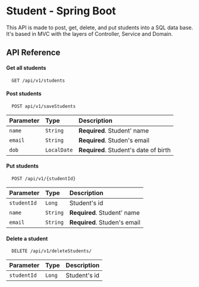 
# Student - Spring Boot

This API is made to post, get, delete, and put students into a SQL data base. It's based in MVC with the layers of Controller, Service and Domain.


## API Reference

#### Get all students

```http
  GET /api/v1/students
```

#### Post students

```http
  POST api/v1/saveStudents
```

| Parameter | Type     | Description                       |
| :-------- | :------- | :-------------------------------- |
| `name`      | `String` | **Required**. Student' name |
| `email`      | `String` | **Required**. Studen's email |
| `dob`      | `LocalDate` | **Required**. Student's date of birth |

#### Put students

```http
  POST /api/v1/{studentId}
```

| Parameter | Type     | Description                       |
| :-------- | :------- | :-------------------------------- |
| `studentId`      | `Long` |  Student's id |
| `name`      | `String` | **Required**. Student' name |
| `email`      | `String` | **Required**. Studen's email |

#### Delete a student 

```http
  DELETE /api/v1/deleteStudents/
```

| Parameter | Type     | Description                       |
| :-------- | :------- | :-------------------------------- |
| `studentId`      | `Long` |  Student's id |










